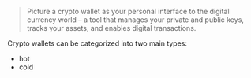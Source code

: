 > Picture a crypto wallet as your personal interface to the digital currency world – a tool that manages your private and public keys, tracks your assets, and enables digital transactions.

Crypto wallets can be categorized into two main types:

-   hot
-   cold
